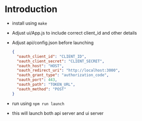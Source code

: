 # Introduction

- install using `make`
- Adjust ui/App.js to include correct client_id and other details
- Adjust api/config.json before launching

  ```json
  {
    "oauth_client_id": "CLIENT_ID",
    "oauth_client_secret": "CLIENT_SECRET",
    "oauth_host": "HOST",
    "oauth_redirect_uri": "http://localhost:3000",
    "oauth_grant_type": "authorization_code",
    "oauth_port": 443,
    "oauth_path": "TOKEN_URL",
    "oauth_method": "POST"
  }
  ```

- run using `npm run launch`
- this will launch both api server and ui server
